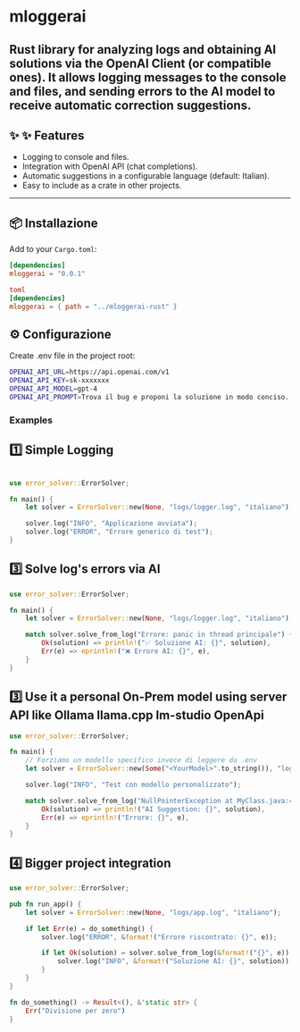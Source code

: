 # mloggerai

Rust library for **analyzing logs** and obtaining AI solutions via the OpenAI Client (or compatible ones).
It allows logging messages to the console and files, and sending errors to the AI model to receive automatic correction suggestions.
---

## ✨ ✨ Features

- Logging to console and files.
- Integration with OpenAI API (chat completions).
- Automatic suggestions in a configurable language (default: Italian).
- Easy to include as a crate in other projects.

---

## 📦 Installazione

Add to your `Cargo.toml`:

```toml
[dependencies]
mloggerai = "0.0.1"

toml
[dependencies]
mloggerai = { path = "../mloggerai-rust" }

```
## ⚙️ Configurazione

Create .env file in the project root:
```bash
OPENAI_API_URL=https://api.openai.com/v1
OPENAI_API_KEY=sk-xxxxxxx
OPENAI_API_MODEL=gpt-4
OPENAI_API_PROMPT=Trova il bug e proponi la soluzione in modo conciso.
```

### Examples
## 1️⃣ Simple Logging 
```rust

use error_solver::ErrorSolver;

fn main() {
    let solver = ErrorSolver::new(None, "logs/logger.log", "italiano");

    solver.log("INFO", "Applicazione avviata");
    solver.log("ERROR", "Errore generico di test");
}
```
## 3️⃣ Solve log's errors via AI
```rust
use error_solver::ErrorSolver;

fn main() {
    let solver = ErrorSolver::new(None, "logs/logger.log", "italiano");

    match solver.solve_from_log("Errore: panic in thread principale") {
        Ok(solution) => println!("✅ Soluzione AI: {}", solution),
        Err(e) => eprintln!("❌ Errore AI: {}", e),
    }
}
```
## 3️⃣ Use it a personal On-Prem model using server API like Ollama llama.cpp lm-studio OpenApi 
```rust
use error_solver::ErrorSolver;

fn main() {
    // Forziamo un modello specifico invece di leggere da .env
    let solver = ErrorSolver::new(Some("<YourModel>".to_string()), "logs/custom.log", "inglese");

    solver.log("INFO", "Test con modello personalizzato");

    match solver.solve_from_log("NullPointerException at MyClass.java:42") {
        Ok(solution) => println!("AI Suggestion: {}", solution),
        Err(e) => eprintln!("Errore: {}", e),
    }
}

```
## 4️⃣ Bigger project integration
```rust
use error_solver::ErrorSolver;

pub fn run_app() {
    let solver = ErrorSolver::new(None, "logs/app.log", "italiano");

    if let Err(e) = do_something() {
        solver.log("ERROR", &format!("Errore riscontrato: {}", e));

        if let Ok(solution) = solver.solve_from_log(&format!("{}", e)) {
            solver.log("INFO", &format!("Soluzione AI: {}", solution));
        }
    }
}

fn do_something() -> Result<(), &'static str> {
    Err("Divisione per zero")
}
```